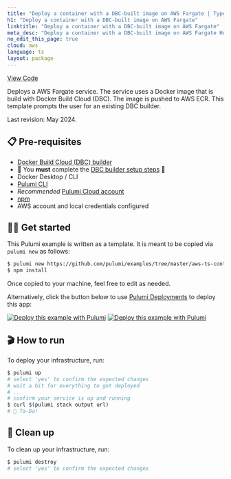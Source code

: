 ```yaml
---
title: "Deploy a container with a DBC-built image on AWS Fargate | TypeScript"
h1: "Deploy a container with a DBC-built image on AWS Fargate"
linktitle: "Deploy a container with a DBC-built image on AWS Fargate"
meta_desc: "Deploy a container with a DBC-built image on AWS Fargate How-to Guide using TypeScript"
no_edit_this_page: true
cloud: aws
language: ts
layout: package
---
```


<!-- WARNING: this page was generated by a tool. Do not edit it by hand. -->
<!-- To change it, please see https://github.com/pulumi/docs/tree/master/tools/mktutorial. -->

<p class="mb-4 flex">
    <a class="flex flex-wrap items-center rounded-md font-display text-lg text-white bg-blue-600 border-2 border-blue-600 px-2 mr-2 whitespace-no-wrap hover:text-white" style="height: 45px;" href="https://github.com/pulumi/examples/tree/master/aws-ts-containers-dockerbuildcloud" target="_blank">
        <span><i class="fab fa-github pr-2"></i> View Code</span>
    </a>
</p>


Deploys a AWS Fargate service. The service uses a Docker image that is build with Docker Build Cloud (DBC). The image is pushed to AWS ECR. This template prompts the user for an existing DBC builder.

Last revision: May 2024.

## 📋 Pre-requisites

- [Docker Build Cloud (DBC) builder](https://build.docker.com/)
- 🚨 You **must** complete the [DBC builder setup steps](https://docs.docker.com/build/cloud/setup/#steps) 🚨
- Docker Desktop / CLI
- [Pulumi CLI](https://www.pulumi.com/docs/get-started/install/)
- *Recommended* [Pulumi Cloud account](https://app.pulumi.com/signup)
- [npm](https://www.npmjs.com/get-npm)
- AWS account and local credentials configured

## 👩‍🏫 Get started

This Pulumi example is written as a template. It is meant to be copied via `pulumi new` as follows:

```bash
$ pulumi new https://github.com/pulumi/examples/tree/master/aws-ts-containers-dbc
$ npm install
```

Once copied to your machine, feel free to edit as needed.

Alternatively, click the button below to use [Pulumi Deployments](https://www.pulumi.com/docs/pulumi-cloud/deployments/) to deploy this app:

[![Deploy this example with Pulumi](https://www.pulumi.com/images/deploy-with-pulumi/dark.svg)](https://app.pulumi.com/new?template=https://github.com/pulumi/examples/blob/master/aws-ts-containers-dbc)
[![Deploy this example with Pulumi](https://www.pulumi.com/images/deploy-with-pulumi/light.svg)](https://app.pulumi.com/new?template=https://github.com/pulumi/examples/blob/master/aws-ts-containers-dbc)

## 🎬 How to run

To deploy your infrastructure, run:

```bash
$ pulumi up
# select 'yes' to confirm the expected changes
# wait a bit for everything to get deployed
# ...
# confirm your service is up and running
$ curl $(pulumi stack output url)
# 🎉 Ta-Da!
```

## 🧹 Clean up

To clean up your infrastructure, run:

```bash
$ pulumi destroy
# select 'yes' to confirm the expected changes
```

